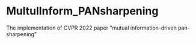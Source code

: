# MultulInform_PANsharpening
The implementation of CVPR 2022 paper "mutual information-driven pan-sharpening"
